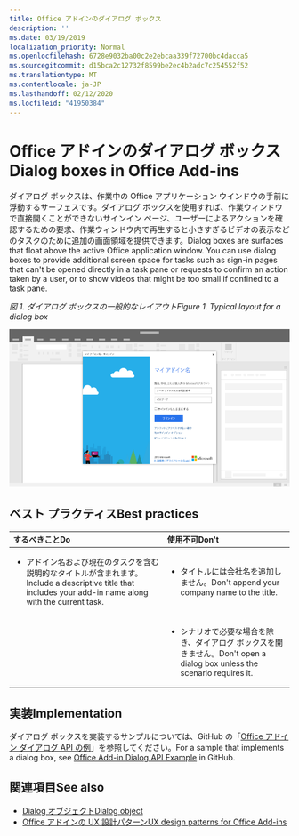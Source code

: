 ```yaml
---
title: Office アドインのダイアログ ボックス
description: ''
ms.date: 03/19/2019
localization_priority: Normal
ms.openlocfilehash: 6728e9032ba00c2e2ebcaa339f72700bc4dacca5
ms.sourcegitcommit: d15bca2c12732f8599be2ec4b2adc7c254552f52
ms.translationtype: MT
ms.contentlocale: ja-JP
ms.lasthandoff: 02/12/2020
ms.locfileid: "41950384"
---
```

# <a name="dialog-boxes-in-office-add-ins"></a><span data-ttu-id="05088-102">Office アドインのダイアログ ボックス</span><span class="sxs-lookup"><span data-stu-id="05088-102">Dialog boxes in Office Add-ins</span></span>
 
<span data-ttu-id="05088-p101">ダイアログ ボックスは、作業中の Office アプリケーション ウインドウの手前に浮動するサーフェスです。ダイアログ ボックスを使用すれば、作業ウィンドウで直接開くことができないサインイン ページ、ユーザーによるアクションを確認するための要求、作業ウィンドウ内で再生すると小さすぎるビデオの表示などのタスクのために追加の画面領域を提供できます。</span><span class="sxs-lookup"><span data-stu-id="05088-p101">Dialog boxes are surfaces that float above the active Office application window. You can use dialog boxes to provide additional screen space for tasks such as sign-in pages that can't be opened directly in a task pane or requests to confirm an action taken by a user, or to show videos that might be too small if confined to a task pane.</span></span>

<span data-ttu-id="05088-105">*図 1. ダイアログ ボックスの一般的なレイアウト*</span><span class="sxs-lookup"><span data-stu-id="05088-105">*Figure 1. Typical layout for a dialog box*</span></span>

![ダイアログ ボックスの一般的なレイアウトを表示する画像の例](../images/overview-with-app-dialog.png)

## <a name="best-practices"></a><span data-ttu-id="05088-107">ベスト プラクティス</span><span class="sxs-lookup"><span data-stu-id="05088-107">Best practices</span></span>

|<span data-ttu-id="05088-108">**するべきこと**</span><span class="sxs-lookup"><span data-stu-id="05088-108">**Do**</span></span>|<span data-ttu-id="05088-109">**使用不可**</span><span class="sxs-lookup"><span data-stu-id="05088-109">**Don't**</span></span>|
|:-----|:--------|
|<ul><li><span data-ttu-id="05088-110">アドイン名および現在のタスクを含む説明的なタイトルが含まれます。</span><span class="sxs-lookup"><span data-stu-id="05088-110">Include a descriptive title that includes your add-in name along with the current task.</span></span></li></ul>|<ul><li><span data-ttu-id="05088-111">タイトルには会社名を追加しません。</span><span class="sxs-lookup"><span data-stu-id="05088-111">Don't append your company name to the title.</span></span></li></ul>|
||<ul><li><span data-ttu-id="05088-112">シナリオで必要な場合を除き、ダイアログ ボックスを開きません。</span><span class="sxs-lookup"><span data-stu-id="05088-112">Don't open a dialog box unless the scenario requires it.</span></span></li></ul>|

## <a name="implementation"></a><span data-ttu-id="05088-113">実装</span><span class="sxs-lookup"><span data-stu-id="05088-113">Implementation</span></span>

<span data-ttu-id="05088-114">ダイアログ ボックスを実装するサンプルについては、GitHub の「[Office アドイン ダイアログ API の例](https://github.com/OfficeDev/Office-Add-in-Dialog-API-Simple-Example)」を参照してください。</span><span class="sxs-lookup"><span data-stu-id="05088-114">For a sample that implements a dialog box, see [Office Add-in Dialog API Example](https://github.com/OfficeDev/Office-Add-in-Dialog-API-Simple-Example) in GitHub.</span></span>

## <a name="see-also"></a><span data-ttu-id="05088-115">関連項目</span><span class="sxs-lookup"><span data-stu-id="05088-115">See also</span></span>

- [<span data-ttu-id="05088-116">Dialog オブジェクト</span><span class="sxs-lookup"><span data-stu-id="05088-116">Dialog object</span></span>](/javascript/api/office/office.dialog)
- [<span data-ttu-id="05088-117">Office アドインの UX 設計パターン</span><span class="sxs-lookup"><span data-stu-id="05088-117">UX design patterns for Office Add-ins</span></span>](../design/ux-design-pattern-templates.md)

